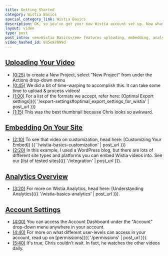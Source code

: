 ```yaml
---
title: Getting Started
category: Wistia Basics
special_category_link: Wistia Basics
description: OK, so you've got your new Wistia account set up. Now what? Watch this quick video to get a solid foundation set up!
layout: video
type: post
post_intro: <em>Wistia Basics</em> features uploading, embedding, analytics, and account settings with Wistia.
video_hashed_id: 8a5e87899d
---
```


<h2>
  <a href="#" class="chapter_link" onclick="wistiaEmbed.time(0).play(); return false;">
    Uploading Your Video
  </a>
</h2>

* <a href="#" class="chapter_link" onclick="wistiaEmbed.time(25).play(); return false;"><i class="icon-play"></i>(0:25)</a> to create a New Project, select "New Project" from under the Actions drop-down menu
* <a href="#" class="chapter_link" onclick="wistiaEmbed.time(45).play(); return false;"><i class="icon-play"></i>(0:45)</a> We did a bit of time-warping to accomplish this.  It can take some time to upload & process videos!
* <a href="#" class="chapter_link" onclick="wistiaEmbed.time(60).play(); return false;"><i class="icon-play"></i>(1:00)</a> For a list of the formats we accept, refer here: [Optimal Export settings]({{ '/export-settings#optimal_export_settings_for_wistia' | post_url }})
* <a href="#" class="chapter_link" onclick="wistiaEmbed.time(75).play(); return false;"><i class="icon-play"></i>(1:15)</a> This was the best thumbnail because Chris looks so awkward.

<h2>
  <a href="#" class="chapter_link" onclick="wistiaEmbed.time(96).play(); return false;">
    Embedding On Your Site
  </a>
</h2>

* <a href="#" class="chapter_link" onclick="wistiaEmbed.time(130).play(); return false;"><i class="icon-play"></i>(2:10)</a> To see that video on customization, head here: [Customizing Your Embed]( {{ '/wistia-basics-customization' | post_url }})
* <a href="#" class="chapter_link" onclick="wistiaEmbed.time(140).play(); return false;"><i class="icon-play"></i>(2:20)</a> In this example, I used a WordPress blog, but there are lots of different site types and platforms you can embed Wistia videos into.  See our [list of tested sites]({{ '/integration' | post_url }}).

<h2>
  <a href="#" class="chapter_link" onclick="wistiaEmbed.time(159).play(); return false;">
    Analytics Overview
  </a>
</h2>

* <a href="#" class="chapter_link" onclick="wistiaEmbed.time(200).play(); return false;"><i class="icon-play"></i>(3:20)</a> For more on Wistia Analytics, head here: [Understanding Analytics]({{ '/wistia-basics-analytics' | post_url }}).

<h2>
  <a href="#" class="chapter_link" onclick="wistiaEmbed.time(219).play(); return false;">
    Account Settings
  </a>
</h2>

* <a href="#" class="chapter_link" onclick="wistiaEmbed.time(240).play(); return false;"><i class="icon-play"></i>(4:00)</a> You can access the Account Dashboard under the "Account" drop-down menu anywhere in your account.
* <a href="#" class="chapter_link" onclick="wistiaEmbed.time(280).play(); return false;"><i class="icon-play"></i>(4:40)</a> For more on what different user-levels can access in your account, read up on [permissions]({{ '/permissions' | post_url }}).
* <a href="#" class="chapter_link" onclick="wistiaEmbed.time(340).play(); return false;"><i class="icon-play"></i>(5:40)</a> It's true, Chris couldn't wait.  In fact, he watches the other videos daily.



<script src="http://fast.wistia.com/labs/twitter-follows/wistia-follows.js"></script>
<script>
wistiaEmbed = Wistia.embed("8a5e87899d", {
  version: "v1",
  plugin: {
    wistiafollows: {
      postRoll: {
        screenName: "wistia",
        showScreenName: true
      },
      people: [
        {
          screenName: "csavage",
          start: 2,
          end: 13
        },
        {
          screenName: "jeffvincent",
          start: 2,
          end: 13
        }
      ],
      recap: [
        {
          screenName: "csavage"
        },
        {
          screenName: "jeffvincent"
        }
      ],
      src: "http://fast.wistia.com/labs/twitter-follows/wistia-follows.js"
    }
  }
});
</script>
